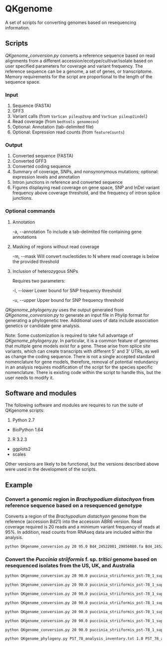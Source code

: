 # QKgenome
A set of scripts for converting genomes based on resequencing information.

## Scripts
<i>QKgenome_conversion.py</i> converts a reference sequence based on read alignments from a different accession/ecotype/cultivar/isolate based on user specified parameters for coverage and variant frequency. The reference sequence can be a genome, a set of genes, or transcriptome. Memory requirements for the script are proportional to the length of the sequence space.

### Input
1. Sequence (FASTA)
2. GFF3
3. Variant calls (from `VarScan pileup2snp` and `VarScan pileup2indel`)
4. Read coverage (from `bedtools genomecov`)
5. Optional: Annotation (tab-delimited file)
6. Optional: Expression read counts (from `featureCounts`)

### Output
1. Converted sequence (FASTA)
2. Converted GFF3
3. Converted coding sequence
4. Summary of coverage, SNPs, and nonsynonymous mutations; optional: expression levels and annotation
5. Intron junctions in reference and converted sequence
6. Figures displaying read coverage on gene space, SNP and InDel variant frequency above coverage threshold, and the frequency of intron splice junctions.

### Optional commands
1. Annotation

   -a, --annotation   To include a tab-delimited file containing gene annotations
2. Masking of regions without read coverage

   -m, --mask         Will convert nucleotides to N where read coverage is below the provided threshold
3. Inclusion of heterozygous SNPs

   Requires two parameters:
   
      -l, --lower     Lower bound for SNP frequency threshold
      
      -u, --upper     Upper bound for SNP frequency threshold

<i>QKgenome_phylogeny.py</i> uses the output generated from <i>QKgenome_conversion.py</i> to generate an input file in Phylip format for generating a phylogenetic tree. Additional uses of data include association genetics or candidate gene analysis.

Note: Some customization is required to take full advantage of <i>QKgenome_phylogeny.py</i>. In particular, it is a common feature of genomes that multiple gene models exist for a gene. These arise from splice site variants, which can create transcripts with different 5' and 3' UTRs, as well as change the coding sequence. There is not a single accepted standard nomenclature for gene models, therefore, removal of potential redundancy in an analysis requires modification of the script for the species specific nomenclature. There is existing code within the script to handle this, but the user needs to modify it.

## Software and modules
The following software and modules are requires to run the suite of QKgenome scripts:

1. Python 2.7
  * BioPython 1.64
2. R 3.2.3
  * ggplots2
  * scales

Other versions are likely to be functional, but the versions described above were used in the development of the scripts.

## Example
### Convert a genomic region in <i>Brachypodium distachyon</i> from reference sequence based on a resequenced genotype
Converts a region of the <i>Brachypodium distachyon</i> genome from the reference (accession Bd21) into the accession ABR6 version. Read coverage required is 20 reads and a minimum variant frequency of reads at 95%. In addition, read counts from RNAseq data are included within the analysis.
```bash
python QKgenome_conversion.py 20 95.0 Bd4_24522081_29856080.fa Bd4_24522081_29856080.gff3 Yrr1_Jer1_sorted.rmdup.pileup2snp.txt Yrr1_Jer1_sorted.rmdup.pileup2indel.txt Yrr1_Jer1_sorted.rmdup.genomecov.txt Yrr1_Jer1 Yrr1_Jer1_reference_Jer1_RNAseq_tophat_readCounts.txt
```

### Convert the <i>Puccinia striiformis</i> f. sp. <i>tritici</i> genome based on resequenced isolates from the US, UK, and Australia
```bash
python QKgenome_conversion.py 20 90.0 puccinia_striiformis_pst-78_1_supercontigs.fasta puccinia_striiformis_pst-78_1_transcripts.gff3 PST_PST_104E137A-_RNAseq_sorted.rmdup.pileup2snp.txt PST_PST_104E137A-_RNAseq_sorted.rmdup.pileup2indel.txt PST_PST_104E137A-_RNAseq_sorted.genomecov.txt PST_78_PST_104E137A-_RNAseq

python QKgenome_conversion.py 20 90.0 puccinia_striiformis_pst-78_1_supercontigs.fasta puccinia_striiformis_pst-78_1_transcripts.gff3 PSH_B012_RNAseq_trimmomatic_sorted.pileup2snp.txt PSH_B012_RNAseq_trimmomatic_sorted.pileup2indel.txt PSH_B012_RNAseq_trimmomatic_sorted.genomecov.txt PST_78_PSH_B012_RNAseq

python QKgenome_conversion.py 20 90.0 puccinia_striiformis_pst-78_1_supercontigs.fasta puccinia_striiformis_pst-78_1_transcripts.gff3 PST_0821_gDNA_trimmomatic_sorted.rmdup.pileup2snp.txt PST_0821_gDNA_trimmomatic_sorted.rmdup.pileup2indel.txt PST_0821_gDNA_trimmomatic_sorted.rmdup.genomecov.txt PST_78_PST_0821_gDNA

python QKgenome_conversion.py 20 90.0 puccinia_striiformis_pst-78_1_supercontigs.fasta puccinia_striiformis_pst-78_1_transcripts.gff3 PST_08501_gDNA_trimmomatic_sorted.rmdup.pileup2snp.txt PST_08501_gDNA_trimmomatic_sorted.rmdup.pileup2indel.txt PST_08501_gDNA_trimmomatic_sorted.rmdup.genomecov.txt PST_78_PST_08501_gDNA

python QKgenome_conversion.py 20 90.0 puccinia_striiformis_pst-78_1_supercontigs.fasta puccinia_striiformis_pst-78_1_transcripts.gff3 PST_1108_gDNA_trimmomatic_sorted.rmdup.pileup2snp.txt PST_1108_gDNA_trimmomatic_sorted.rmdup.pileup2indel.txt PST_1108_gDNA_trimmomatic_sorted.rmdup.genomecov.txt PST_78_PST_1108_gDNA

python QKgenome_conversion.py 20 90.0 puccinia_striiformis_pst-78_1_supercontigs.fasta puccinia_striiformis_pst-78_1_transcripts.gff3 PST_1108_RNAseq_trimmomatic_sorted.pileup2snp.txt PST_1108_RNAseq_trimmomatic_sorted.pileup2indel.txt PST_1108_RNAseq_trimmomatic_sorted.genomecov.txt PST_78_PST_1108_RNAseq

python QKgenome_conversion.py 20 90.0 puccinia_striiformis_pst-78_1_supercontigs.fasta puccinia_striiformis_pst-78_1_transcripts.gff3 PST_78_gDNA_trimmomatic_sorted.rmdup.pileup2snp.txt PST_78_gDNA_trimmomatic_sorted.rmdup.pileup2indel.txt PST_78_gDNA_trimmomatic_sorted.rmdup.genomecov.txt PST_78_PST_78_reference

python QKgenome_phylogeny.py PST_78_analysis_inventory.txt 1.0 PST_78_analysis_information.txt PST_78_analysis_1.0.phy
```
